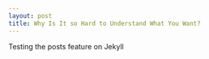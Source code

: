 ```yaml
---
layout: post
title: Why Is It so Hard to Understand What You Want?
---
```


Testing the posts feature on Jekyll